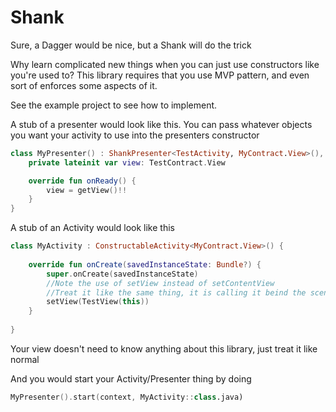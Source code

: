 # Shank
Sure, a Dagger would be nice, but a Shank will do the trick

Why learn complicated new things when you can just use constructors like you're used to?
This library requires that you use MVP pattern, and even sort of enforces some aspects of it.

See the example project to see how to implement.

A stub of a presenter would look like this. You can pass whatever objects you want your activity to use into the presenters constructor

```Kotlin
class MyPresenter() : ShankPresenter<TestActivity, MyContract.View>(), MyContract.Presenter {
    private lateinit var view: TestContract.View

    override fun onReady() {
        view = getView()!!
    }
}
```
    
A stub of an Activity would look like this

```Kotlin
class MyActivity : ConstructableActivity<MyContract.View>() {
    
    override fun onCreate(savedInstanceState: Bundle?) {
        super.onCreate(savedInstanceState)
        //Note the use of setView instead of setContentView
        //Treat it like the same thing, it is calling it beind the scenes
        setView(TestView(this))
    }
    
}
```

Your view doesn't need to know anything about this library, just treat it like normal

And you would start your Activity/Presenter thing by doing  
```Kotlin
MyPresenter().start(context, MyActivity::class.java)
```
